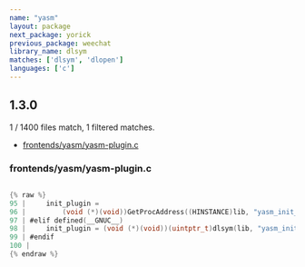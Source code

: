 ```yaml
---
name: "yasm"
layout: package
next_package: yorick
previous_package: weechat
library_name: dlsym
matches: ['dlsym', 'dlopen']
languages: ['c']
---
```

## 1.3.0
1 / 1400 files match, 1 filtered matches.

 - [frontends/yasm/yasm-plugin.c](#frontendsyasmyasm-pluginc)

### frontends/yasm/yasm-plugin.c

```c

{% raw %}
95 |     init_plugin =
96 |         (void (*)(void))GetProcAddress((HINSTANCE)lib, "yasm_init_plugin");
97 | #elif defined(__GNUC__)
98 |     init_plugin = (void (*)(void))(uintptr_t)dlsym(lib, "yasm_init_plugin");
99 | #endif
100 | 
{% endraw %}

```